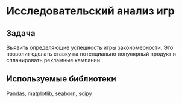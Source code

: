 # Исследовательский анализ игр
## Задача
Выявить определяющие успешность игры закономерности. Это позволит сделать ставку на потенциально популярный продукт и спланировать рекламные кампании.
## Используемые библиотеки
Pandas, matplotlib, seaborn, scipy
